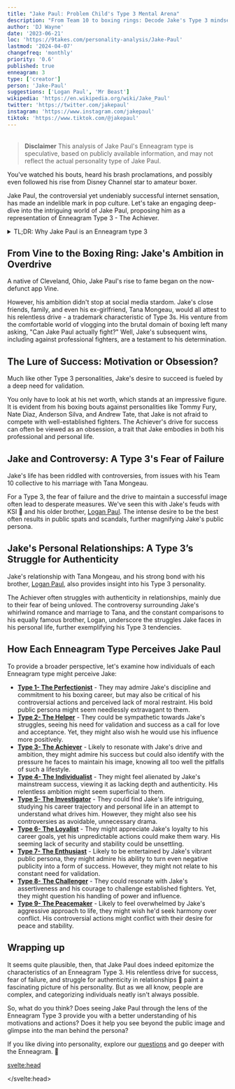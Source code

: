 ```yaml
---
title: "Jake Paul: Problem Child's Type 3 Mental Arena"
description: "From Team 10 to boxing rings: Decode Jake's Type 3 mindset. How does his need for success fuel controversy, clout, and calculated chaos?"
author: 'DJ Wayne'
date: '2023-06-21'
loc: 'https://9takes.com/personality-analysis/Jake-Paul'
lastmod: '2024-04-07'
changefreq: 'monthly'
priority: '0.6'
published: true
enneagram: 3
type: ['creator']
person: 'Jake-Paul'
suggestions: ['Logan Paul', 'Mr Beast']
wikipedia: 'https://en.wikipedia.org/wiki/Jake_Paul'
twitter: 'https://twitter.com/jakepaul'
instagram: 'https://www.instagram.com/jakepaul'
tiktok: 'https://www.tiktok.com/@jakepaul'
---
```


<!-- Notes: boxing, can he actually fight, net worth, where is he from, close friends, tommy fury, nate diaz, anderson silva, andrew tate, ksi, disney channel, age, girlfriend, news, logan paul -->

<script>
	import  PopCard  from "$lib/components/atoms/PopCard.svelte";
import BlogPurpose from '$lib/components/blog/BlogPurpose.svelte'
</script>

<div
	style="display: flex;
    justify-content: center;
    margin: 1rem 0;
	"
>
	<PopCard
		image={`/types/3s/${'Jake-Paul'}.webp`}
		showIcon={false}
		enneagramType="3"
		displayText="Jake Paul"
		subtext=""
	/>
</div>

> **Disclaimer** This analysis of Jake Paul's Enneagram type is speculative, based on publicly available information, and may not reflect the actual personality type of Jake Paul.

<p class="firstLetter">You've watched his bouts, heard his brash proclamations, and possibly even followed his rise from Disney Channel star to amateur boxer.</p>

Jake Paul, the controversial yet undeniably successful internet sensation, has made an indelible mark in pop culture. Let's take an engaging deep-dive into the intriguing world of Jake Paul, proposing him as a representation of Enneagram Type 3 - The Achiever.

<details>
<summary class="accordion">TL;DR: Why Jake Paul is an Enneagram type 3</summary>
<div class="panel">
<ul>
<li><b>Ambition in Overdrive</b>: Known for his brash confidence and relentless ambition, Jake Paul's rise from social media star to boxing celebrity reflects the classic Type 3 trait - an overwhelming desire to succeed. His decision to enter the brutal boxing ring shows his drive to achieve, challenging public skepticism about his fighting prowess.</li>
<li><b>Inner World of a Type 3</b>: Beneath the flash and the fame, Jake's life reflects a typical Type 3's inner struggles. He constantly seeks validation through success, mirrored in his impressive net worth and his willingness to take on established fighters. His daily life, though not visible to all, likely involves ceaseless planning and action, propelled by a need to maintain his successful image.</li>
<li><b>Controversy as a Reflection of Fear</b>: Jake's controversies, from his sudden marriage to Tana Mongeau to his public feud with his brother, Logan Paul, reflect a Type 3's fear of failure. Often, the fear can lead to desperate actions to stay relevant and successful. Understanding this could evoke empathy for Jake as he navigates the pressures of fame.</li>
<li><b>Core Motivation</b>: At the heart of Jake Paul's actions is a Type 3's core motivation - a need to be validated for his achievements. Every boxing match, every public spat, and every risky venture he undertakes can be traced back to his relentless quest for success and validation.</li>
</ul>
  </div>
</details>

## From Vine to the Boxing Ring: Jake's Ambition in Overdrive

A native of Cleveland, Ohio, Jake Paul's rise to fame began on the now-defunct app Vine.

However, his ambition didn't stop at social media stardom. Jake's close friends, family, and even his ex-girlfriend, Tana Mongeau, would all attest to his relentless drive - a trademark characteristic of Type 3s. His venture from the comfortable world of vlogging into the brutal domain of boxing left many asking, "Can Jake Paul actually fight?" Well, Jake's subsequent wins, including against professional fighters, are a testament to his determination.

## The Lure of Success: Motivation or Obsession?

Much like other Type 3 personalities, Jake's desire to succeed is fueled by a deep need for validation.

You only have to look at his net worth, which stands at an impressive figure. It is evident from his boxing bouts against personalities like Tommy Fury, Nate Diaz, Anderson Silva, and Andrew Tate, that Jake is not afraid to compete with well-established fighters. The Achiever's drive for success can often be viewed as an obsession, a trait that Jake embodies in both his professional and personal life.

## Jake and Controversy: A Type 3's Fear of Failure

Jake's life has been riddled with controversies, from issues with his Team 10 collective to his marriage with Tana Mongeau.

For a Type 3, the fear of failure and the drive to maintain a successful image often lead to desperate measures. We've seen this with Jake's feuds with KSI 🥊 and his older brother, <a href="./Logan-Paul">Logan Paul</a>. The intense desire to be the best often results in public spats and scandals, further magnifying Jake's public persona.

## Jake's Personal Relationships: A Type 3’s Struggle for Authenticity

Jake's relationship with Tana Mongeau, and his strong bond with his brother, <a href="./Logan-Paul">Logan Paul</a>, also provides insight into his Type 3 personality.

The Achiever often struggles with authenticity in relationships, mainly due to their fear of being unloved. The controversy surrounding Jake's whirlwind romance and marriage to Tana, and the constant comparisons to his equally famous brother, Logan, underscore the struggles Jake faces in his personal life, further exemplifying his Type 3 tendencies.

<BlogPurpose/>

## How Each Enneagram Type Perceives Jake Paul

To provide a broader perspective, let's examine how individuals of each Enneagram type might perceive Jake:

- **[Type 1- The Perfectionist](/enneagram-corner/enneagram-type-1)** - They may admire Jake's discipline and commitment to his boxing career, but may also be critical of his controversial actions and perceived lack of moral restraint. His bold public persona might seem needlessly extravagant to them.
- **[Type 2- The Helper](/enneagram-corner/enneagram-type-2)** - They could be sympathetic towards Jake's struggles, seeing his need for validation and success as a call for love and acceptance. Yet, they might also wish he would use his influence more positively.
- **[Type 3- The Achiever](/enneagram-corner/enneagram-type-3)** - Likely to resonate with Jake's drive and ambition, they might admire his success but could also identify with the pressure he faces to maintain his image, knowing all too well the pitfalls of such a lifestyle.
- **[Type 4- The Individualist](/enneagram-corner/enneagram-type-4)** - They might feel alienated by Jake's mainstream success, viewing it as lacking depth and authenticity. His relentless ambition might seem superficial to them.
- **[Type 5- The Investigator](/enneagram-corner/enneagram-type-5)** - They could find Jake's life intriguing, studying his career trajectory and personal life in an attempt to understand what drives him. However, they might also see his controversies as avoidable, unnecessary drama.
- **[Type 6- The Loyalist](/enneagram-corner/enneagram-type-6)** - They might appreciate Jake's loyalty to his career goals, yet his unpredictable actions could make them wary. His seeming lack of security and stability could be unsettling.
- **[Type 7- The Enthusiast](/enneagram-corner/enneagram-type-7)** - Likely to be entertained by Jake's vibrant public persona, they might admire his ability to turn even negative publicity into a form of success. However, they might not relate to his constant need for validation.
- **[Type 8- The Challenger](/enneagram-corner/enneagram-type-8)** - They could resonate with Jake's assertiveness and his courage to challenge established fighters. Yet, they might question his handling of power and influence.
- **[Type 9- The Peacemaker](/enneagram-corner/enneagram-type-9)** - Likely to feel overwhelmed by Jake's aggressive approach to life, they might wish he'd seek harmony over conflict. His controversial actions might conflict with their desire for peace and stability.

## Wrapping up

It seems quite plausible, then, that Jake Paul does indeed epitomize the characteristics of an Enneagram Type 3. His relentless drive for success, fear of failure, and struggle for authenticity in relationships 💑 paint a fascinating picture of his personality. But as we all know, people are complex, and categorizing individuals neatly isn't always possible.

So, what do you think? Does seeing Jake Paul through the lens of the Enneagram Type 3 provide you with a better understanding of his motivations and actions? Does it help you see beyond the public image and glimpse into the man behind the persona?

If you like diving into personality, explore our <a href="/questions" >questions</a> and go deeper with the Enneagram. 🚀

<svelte:head>

<script type="application/ld+json">
	{
  "@context": "http://schema.org",
  "@graph": [
    {
      "@type": "Article",
      "articleBody": "This article explores the personality traits of Jake Paul from the perspective of the Enneagram Type 3. Known for his ambition, drive for success, and constant need for validation, Jake embodies many characteristics of Type 3 personalities. The article discusses various facets of Jake's life and career that demonstrate his Type 3 characteristics, including his rise to fame, boxing career, and controversies.",
      "creator": {
        "@type": "Person",
        "name": "DJ Wayne",
        "sameAs": ["https://www.instagram.com/djwayne3/", "https://www.youtube.com/@djwayne3", "https://www.linkedin.com/in/davidtwayne/", "https://twitter.com/djwayne3"
        ]
      },
      "author": {
        "@type": "Person",
        "name": "DJ Wayne",
        "sameAs": ["https://www.instagram.com/djwayne3/", "https://www.youtube.com/@djwayne3", "https://www.linkedin.com/in/davidtwayne/", "https://twitter.com/djwayne3"
        ]
      },
      "dateModified": {
        "@type": "Date",
        "@value": "2024-04-07"
      },
      "datePublished": {
        "@type": "Date",
        "@value": "2023-06-22"
      },
      "description": "This blog post examines the reasons why Jake Paul might be an Enneagram Type 3. It focuses on his personality traits, his motivations, his inner world, controversies he's faced, and how these elements might be related to the core attributes of a Type 3.",
      "headline": "Unraveling Jake Paul: An Insight Into His Enneagram Type 3 Personality",
      "image": {
        "@type": "ImageObject",
        "height": 900,
        "url": "https://9takes.com/types/3s/Jake-Paul.webp",
        "width": 900
      },
      "mainEntityOfPage": {
        "@id": "https://9takes.com/personality-analysis/Jake-Paul",
        "@type": "WebPage"
      },
      "mentions": {
        "@type": "Person",
        "name": "Jake Paul",
        "sameAs": ["https://en.wikipedia.org/wiki/Jake_Paul", "https://twitter.com/jakepaul", "https://www.instagram.com/jakepaul/", "https://www.tiktok.com/@jakepaul"]
      },
      "publisher": {
        "@type": "Organization",
        "sameAs": ["https://www.instagram.com/9takesdotcom/", "https://twitter.com/9takesdotcom"],
        "logo": {
        "@type": "ImageObject",
        "height": 60,
        "url": "https://9takes.com/brand/aero.png",
        "width": 600
        },
        "name": "9takes"
	    }
    },
    {
      "@type": "FAQPage",
      "mainEntity": [
        {
          "@type": "Question",
          "acceptedAnswer": {
            "@type": "Answer",
            "text": "Jake Paul exhibits many characteristics associated with Enneagram Type 3 personalities. This includes his ambition, desire for success, constant need for validation, and adaptability. These characteristics are deeply rooted in his desire to be seen as successful and valuable, which is a core motivation for Type 3 individuals."
          },
          "name": "Why is Jake Paul considered an Enneagram Type 3?"
        },
        {
          "@type": "Question",
          "acceptedAnswer": {
            "@type": "Answer",
            "text": "Jake's success in boxing, his influential social media presence, and his ability to bounce back from public controversies are all indicative of his Type 3 personality. Moreover, his constant pursuit of new ventures and his dedication to his personal image also reflect the strengths and growth potential of Type 3 individuals."
          },
          "name": "What are some examples of Jake Paul's Type 3 characteristics?"
        },
        {
          "@type": "Question",
          "acceptedAnswer": {
            "@type": "Answer",
            "text": "Jake Paul is well-known for his outgoing and charismatic personality. He is ambitious, business-minded, and tends to be in the public eye often. However, these descriptions are based on public perception and his portrayed image in the media. To know his exact personality, one would have to know him personally."
          },
          "name": "What is Jake Paul's personality?"
        },
        {
          "@type": "Question",
          "acceptedAnswer": {
            "@type": "Answer",
            "text": "Jake Paul is an Enneagram type 3, also known as The Achiever. This Enneagram type is ambitious, adaptable, and driven, often motivated by a desire to be successful and admired. Please note that this information is based on public information and not directly confirmed by Jake Paul himself."
          },
          "name": "What is Jake Paul's Enneagram type?"
        }
      ]
    }
  ]
}
</script>

</svelte:head>

<style lang="scss"></style>

